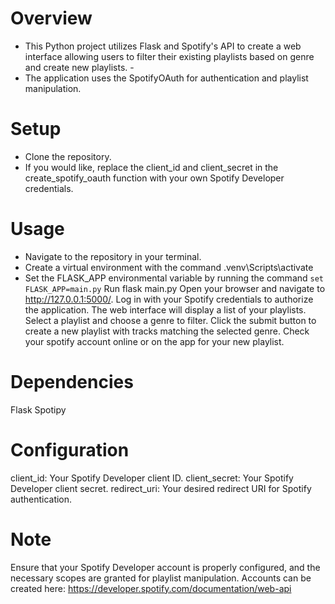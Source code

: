 Overview
=
- This Python project utilizes Flask and Spotify's API to create a web interface allowing users to filter their existing playlists based on genre and create new playlists. - 
- The application uses the SpotifyOAuth for authentication and playlist manipulation.

Setup
=
- Clone the repository.
- If you would like, replace the client_id and client_secret in the create_spotify_oauth function with your own Spotify Developer credentials.

Usage
=
- Navigate to the repository in your terminal.
- Create a virtual environment with the command .venv\Scripts\activate
- Set the FLASK_APP environmental variable by running the command `set FLASK_APP=main.py`
Run flask main.py
Open your browser and navigate to http://127.0.0.1:5000/.
Log in with your Spotify credentials to authorize the application.
The web interface will display a list of your playlists. Select a playlist and choose a genre to filter.
Click the submit button to create a new playlist with tracks matching the selected genre.
Check your spotify account online or on the app for your new playlist.

Dependencies
=
Flask
Spotipy

Configuration
=
client_id: Your Spotify Developer client ID.
client_secret: Your Spotify Developer client secret.
redirect_uri: Your desired redirect URI for Spotify authentication.

Note
=
Ensure that your Spotify Developer account is properly configured, and the necessary scopes are granted for playlist manipulation.
Accounts can be created here: https://developer.spotify.com/documentation/web-api
